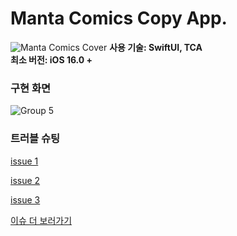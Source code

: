 # Manta Comics Copy App.
![Manta Comics Cover](https://github.com/user-attachments/assets/6f47015d-f3ca-43dd-bf97-b3b025daa389)
**사용 기술: SwiftUI, TCA**<br>
**최소 버전: iOS 16.0 +**<br>



### 구현 화면
![Group 5](https://github.com/user-attachments/assets/6e32ae04-221e-46d2-bdf0-886cc3ce5678)

### 트러블 슈팅
[issue 1](https://github.com/GangWoon/manta/issues/4) <br> 

[issue 2](https://github.com/GangWoon/manta/issues/2) <br>

[issue 3](https://github.com/GangWoon/manta/issues/3) <br>

[이슈 더 보러가기](https://github.com/GangWoon/manta/issues?q=is%3Aissue+is%3Aclosed)
